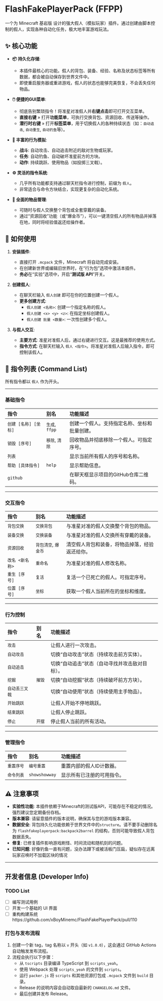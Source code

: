 # FlashFakePlayerPack (FFPP)

一个为 Minecraft 基岩版 设计的强大假人（模拟玩家）插件。通过创建由脚本控制的假人，实现各种自动化任务，极大地丰富游戏玩法。

## ✨ 核心功能

- **📦 持久化存储**:
  - 本插件最核心的功能。假人的背包、装备、经验、名称及状态标签等所有数据，都会被自动保存到世界文件中。
  - 即使重启服务器或重进游戏，假人的状态也能够完美恢复，不会丢失任何物品。

- **🖱️ 便捷的GUI菜单**:
  - 彻底告别繁琐指令！将准星对准假人并**右键点击**即可打开交互菜单。
  - **直接右键** » 打开**功能菜单**，可执行交换背包、资源回收、传送等操作。
  - **潜行时右键** » 打开**标签菜单**，用于切换假人的各种持续状态（如：`自动追击`, `自动重生`, `自动钓鱼`等）。

- **🤖 丰富的行为模拟**:
  - **战斗**: 自动攻击、自动追击附近的敌对生物或玩家。
  - **任务**: 自动钓鱼、自动破坏准星前方的方块。
  - **动作**: 持续跳跃、使用物品（如投掷三叉戟）。

- **⚙️ 灵活的指令系统**:
  - 几乎所有功能都支持通过聊天栏指令进行控制，前缀为 `假人`。
  - 非常适合与命令方块结合，实现更复杂的自动化系统。

- **🎒 全面的物品管理**:
  - 可随时与假人交换整个背包或全套穿戴的装备。
  - 通过“资源回收”功能（或“爆金币”），可以一键清空假人的所有物品并掉落在地，同时将经验值返还给操作者。

## 🚀 如何使用

1.  **安装插件**:
    -   直接打开 `.mcpack` 文件，Minecraft 将自动完成安装。
    -   在创建新世界或编辑旧世界时，在“行为包”选项中激活本插件。
    -   **务必**在“实验”选项中，开启“**测试版 API**”开关。

2.  **创建假人**:
    -   在聊天栏输入 `假人创建` 即可在你的位置创建一个假人。
    -   **更多创建方式**:
        -   `假人创建 <名称>`: 创建一个指定名称的假人。
        -   `假人创建 <x> <y> <z>`: 在指定坐标创建假人。
        -   `假人创建 批量 <数量>`: 一次性创建多个假人。

3.  **与假人交互**:
    -   **主要方式**: 准星对准假人后，通过右键进行交互。这是最推荐的使用方式。
    -   **指令方式**: 在聊天栏输入 `假人 <指令>`。将准星对准假人后输入指令，即可控制该假人。

## 🧾 指令列表 (Command List)

所有指令都以 `假人` 作为开头。

---

### **基础指令**

| 指令 | 别名 | 功能描述 |
| :--- | :--- | :--- |
| `创建 [名称] [坐标]` | `生成`, `ffpp` | 创建一个假人。支持指定名称、坐标和批量创建。 |
| `销毁 [序号]` | `移除`, `清除` | 回收物品并彻底移除一个假人。可指定序号。 |
| `列表` | | 显示当前所有假人的序号和名称。 |
| `帮助 [具体指令]` | `help` | 显示帮助信息。 |
| `github` | | 在聊天框显示项目的GitHub仓库二维码。 |

---

### **交互指令**

| 指令 | 别名 | 功能描述 |
| :--- | :--- | :--- |
| `背包交换` | `交换背包` | 与准星对准的假人交换整个背包的物品。 |
| `装备交换` | `交换装备` | 与准星对准的假人交换所有穿戴的装备。 |
| `资源回收` | `背包清空`, `爆金币` | 清空假人背包和装备，将物品掉落，经验返还给你。 |
| `改名 <新名称>` | `重命名` | 为准星对准的假人修改名称。 |
| `重生 [序号]` | `复活` | 复活一个已死亡的假人。可指定序号。 |
| `位置 [序号]` | `坐标` | 获取一个假人当前所在的坐标和维度。 |

---

### **行为控制**

| 指令 | 别名 | 功能描述 |
| :--- | :--- | :--- |
| `攻击` | | 让假人进行一次攻击。 |
| `自动攻击` | | 切换“自动攻击”状态（持续攻击前方实体）。 |
| `自动追击` | | 切换“自动追击”状态（自动寻找并攻击敌对目标）。 |
| `挖掘` | `摧毁` | 切换“自动挖掘”状态（持续破坏前方方块）。 |
| `自动丢三叉戟`| | 切换“自动使用”状态（持续使用主手物品）。 |
| `开始跳跃` | | 让假人开始不停地跳跃。 |
| `结束跳跃` | | 让假人停止跳跃。 |
| `停止` | `开摆` | 停止假人当前的所有活动。 |

---

### **管理指令**

| 指令 | 别名 | 功能描述 |
| :--- | :--- | :--- |
| `重置序号` | `编号重置` | 重置内部的假人ID计数器。 |
| `命令列表` | `showshowway` | 显示所有已注册的可用指令。 |


## ⚠️ 注意事项

- **实验性功能**: 本插件依赖于Minecraft的测试版API，可能存在不稳定的情况。强烈建议您定期备份存档。
- **版本兼容**: 请留意插件的版本说明，确保其与您的游戏版本兼容。
- **数据安全**: 背包持久化功能依赖于世界文件中的`structure`。请不要手动删除名为 `flashfakeplayerpack:backpack2barrel` 的结构，否则可能导致假人背包数据丢失。
- **修复**: 已修复插件影响游戏刷怪、时间流动和随机刻的问题。
- **已知问题**: 好像钓鱼一直有问题，没办法蹲下或被活板门压扁，疑似存在远离玩家召唤时不加载区块的情况

---

## 开发者信息 (Developer Info)

### TODO List
- [ ] 编写测试用例
- [ ] 开发一个基础的 UI 界面
- [ ] 重构构建系统https://github.com/xBoyMinemc/FlashFakePlayerPack/pull/110

### 打包与发布流程
1. 创建一个新 tag，tag 名称以 `v` 开头（如 `v1.0.0`），这会通过 GitHub Actions 自动触发发布流程。
2. 流程会执行以下步骤：
   - 从 `tscripts` 目录编译 TypeScript 到 `scripts_yeah`。
   - 使用 Webpack 处理 `scripts_yeah` 的文件到 `scripts`。
   - 运行 `packer.js` 将 `scripts` 和其他资源打包成 `.mcpack` 文件到 `build` 目录。
   - Release 的说明内容会自动取自最新的 `CHANGELOG.md` 文件。
   - 最后创建并发布 Release。